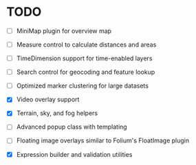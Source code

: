 # TODO

- [ ] MiniMap plugin for overview map
- [ ] Measure control to calculate distances and areas
- [ ] TimeDimension support for time-enabled layers
- [ ] Search control for geocoding and feature lookup
- [ ] Optimized marker clustering for large datasets
- [x] Video overlay support
- [x] Terrain, sky, and fog helpers
- [ ] Advanced popup class with templating

- [ ] Floating image overlays similar to Folium's FloatImage plugin
- [x] Expression builder and validation utilities

